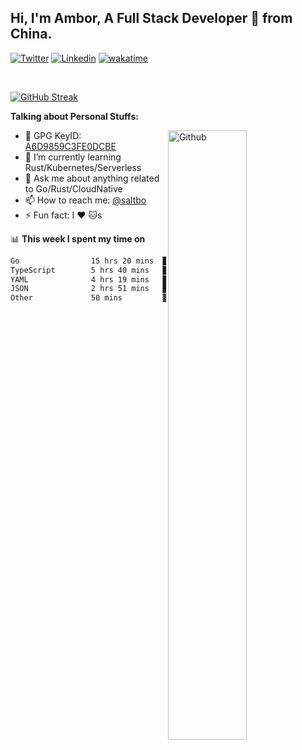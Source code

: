 ## Hi, I'm Ambor, A Full Stack Developer 🚀 from China.

[![Twitter](https://img.shields.io/badge/-saltbo-1ca0f1?style=flat&logo=twitter&logoColor=white)](https://twitter.com/rdsaltbo)
[![Linkedin](https://img.shields.io/badge/-saltbo-blue?style=flat&logo=Linkedin&logoColor=white)](https://www.linkedin.com/in/saltbo/)
[![wakatime](https://wakatime.com/badge/user/f82b1c77-faab-48cd-aef5-a12c0aff104b.svg)](https://wakatime.com/@f82b1c77-faab-48cd-aef5-a12c0aff104b)

&nbsp;  

[![GitHub Streak](https://streak-stats.demolab.com/?user=saltbo&hide_border=true&date_format=M%20j%5B%2C%20Y%5D)](https://git.io/streak-stats)


**Talking about Personal Stuffs:**
<!-- Any image aligned to the right. Beware the width  -->
<img width="50%" align="right" alt="Github" src="https://raw.githubusercontent.com/saltbo/saltbo/master/images/git-header.svg" />

- 🤘 GPG KeyID: [A6D9859C3FE0DCBE](https://saltbo.cn/pgp_keys.asc)
- 🌱 I’m currently learning Rust/Kubernetes/Serverless
- 💬 Ask me about anything related to Go/Rust/CloudNative
- 📫 How to reach me: [@saltbo](https://t.me/saltbo)
- ⚡ Fun fact: I :heart: :cat:s


📊 **This week I spent my time on**
<!--START_SECTION:waka-->

```txt
Go                15 hrs 20 mins  ████████████▒░░░░░░░░░░░░   49.12 %
TypeScript        5 hrs 40 mins   ████▓░░░░░░░░░░░░░░░░░░░░   18.19 %
YAML              4 hrs 19 mins   ███▒░░░░░░░░░░░░░░░░░░░░░   13.84 %
JSON              2 hrs 51 mins   ██▒░░░░░░░░░░░░░░░░░░░░░░   09.14 %
Other             50 mins         ▓░░░░░░░░░░░░░░░░░░░░░░░░   02.67 %
```

<!--END_SECTION:waka-->

